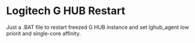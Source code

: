 # Logitech G HUB Restart

Just a .BAT file to restart freezed G HUB instance and set lghub_agent low priorit and single-core affinity.
